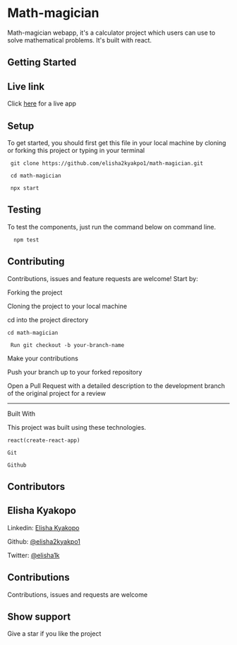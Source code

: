 # Math-magician

Math-magician webapp, it's a calculator project which users can use to solve mathematical problems. It's built with react.

## Getting Started


## Live link
Click [here](https://math-magiciansek.netlify.app/) for a live app

## Setup

To get started, you should first get this file in your local machine by cloning or forking this project or typing in your terminal
```
 git clone https://github.com/elisha2kyakpo1/math-magician.git

 cd math-magician

 npx start
```

## Testing
To test the components, just run the command below on command line.
```
  npm test
```

## Contributing

Contributions, issues and feature requests are welcome! Start by:

Forking the project

Cloning the project to your local machine

cd into the project directory

```
cd math-magician

 Run git checkout -b your-branch-name
```

Make your contributions

Push your branch up to your forked repository

Open a Pull Request with a detailed description to the development branch of the original project for a review

---

Built With

This project was built using these technologies.

```
react(create-react-app)

Git

Github
```

## Contributors

## Elisha Kyakopo

  Linkedin: [Elisha Kyakopo](https://www.linkedin.com/in/elisha-kyakopo/)

  Github: [@elisha2kyakpo1](https://github.com/elisha2kyakpo1)

  Twitter: [@elisha1k](https://twitter.com/Elisha1k)

## Contributions

Contributions, issues and requests are welcome

## Show support

Give a star if you like the project